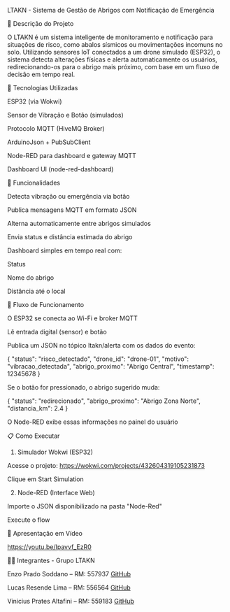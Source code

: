 LTAKN - Sistema de Gestão de Abrigos com Notificação de Emergência

📌 Descrição do Projeto

O LTAKN é um sistema inteligente de monitoramento e notificação para situações de risco, como abalos sísmicos ou movimentações incomuns no solo. Utilizando sensores IoT conectados a um drone simulado (ESP32), o sistema detecta alterações físicas e alerta automaticamente os usuários, redirecionando-os para o abrigo mais próximo, com base em um fluxo de decisão em tempo real.

🚀 Tecnologias Utilizadas

ESP32 (via Wokwi)

Sensor de Vibração e Botão (simulados)

Protocolo MQTT (HiveMQ Broker)

ArduinoJson + PubSubClient

Node-RED para dashboard e gateway MQTT

Dashboard UI (node-red-dashboard)

🔧 Funcionalidades

Detecta vibração ou emergência via botão

Publica mensagens MQTT em formato JSON

Alterna automaticamente entre abrigos simulados

Envia status e distância estimada do abrigo

Dashboard simples em tempo real com:

Status

Nome do abrigo

Distância até o local

🔄 Fluxo de Funcionamento

O ESP32 se conecta ao Wi-Fi e broker MQTT

Lê entrada digital (sensor) e botão

Publica um JSON no tópico ltakn/alerta com os dados do evento:

{
  "status": "risco_detectado",
  "drone_id": "drone-01",
  "motivo": "vibracao_detectada",
  "abrigo_proximo": "Abrigo Central",
  "timestamp": 12345678
}

Se o botão for pressionado, o abrigo sugerido muda:

{
  "status": "redirecionado",
  "abrigo_proximo": "Abrigo Zona Norte",
  "distancia_km": 2.4
}

O Node-RED exibe essas informações no painel do usuário

📋 Como Executar

1. Simulador Wokwi (ESP32)

Acesse o projeto: https://wokwi.com/projects/432604319105231873

Clique em Start Simulation

2. Node-RED (Interface Web)

Importe o JSON disponibilizado na pasta "Node-Red"

Execute o flow

🎥 Apresentação em Vídeo

https://youtu.be/Ipavvf_EzR0


👨‍💻 Integrantes - Grupo LTAKN

Enzo Prado Soddano – RM: 557937
[GitHub](https://github.com/DerBrasilianer)

Lucas Resende Lima – RM: 556564
[GitHub](https://github.com/lucasresendelima)

Vinicius Prates Altafini – RM: 559183
[GitHub](https://github.com/vinicius945)


